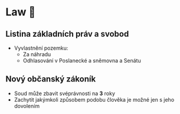# Law 📜

## Listina základních práv a svobod
- Vyvlastnění pozemku:
    - Za náhradu
    - Odhlasování v Poslanecké a sněmovna a Senátu

## Nový občanský zákoník
- Soud může zbavit svéprávnosti na **3** roky
- Zachytit jakýmkoli způsobem podobu člověka je možné jen s jeho dovolením